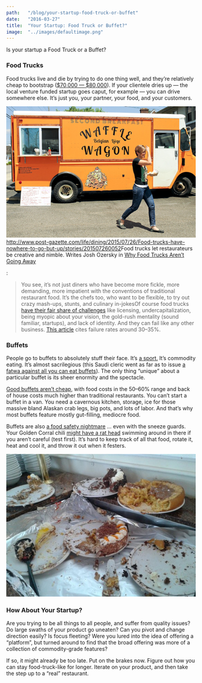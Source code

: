 ```yaml
---
path:	"/blog/your-startup-food-truck-or-buffet"
date:	"2016-03-27"
title:	"Your Startup: Food Truck or Buffet?"
image:	"../images/defaultimage.png"
---
```


Is your startup a Food Truck or a Buffet?

### Food Trucks

Food trucks live and die by trying to do one thing well, and they’re relatively cheap to bootstrap ([$70,000 — $80,000](http://www.forbes.com/sites/investopedia/2012/09/27/the-cost-of-starting-a-food-truck/#440fea602930)). If your clientele dries up — the local venture funded startup goes caput, for example — you can drive somewhere else. It’s just you, your partner, your food, and your customers.

![](../images/0*1mV9tajvoGXrqxH1.)<http://www.post-gazette.com/life/dining/2015/07/26/Food-trucks-have-nowhere-to-go-but-up/stories/201507260052>Food trucks let restaurateurs be creative and nimble. Writes Josh Ozersky in [Why Food Trucks Aren’t Going Away](http://ideas.time.com/2012/06/13/food-trucks-are-here-to-stay/)

:


> You see, it’s not just diners who have become more fickle, more demanding, more impatient with the conventions of traditional restaurant food. It’s the chefs too, who want to be flexible, to try out crazy mash-ups, stunts, and culinary in-jokesOf course food trucks [have their fair share of challenges](http://mobile-cuisine.com/business/why-do-food-truck-businesses-fail/) like licensing, undercapitalization, being myopic about your vision, the gold-rush mentality (sound familiar, startups), and lack of identity. And they can fail like any other business. [This article](http://www.huffingtonpost.com/2013/01/22/food-truck-failures_n_2499463.html) cites failure rates around 30–35%.

### Buffets

People go to buffets to absolutely stuff their face. It’s [a sport.](http://midtownlunch.com/2007/03/07/the-ml-guide-to-all-you-can-eat-chinese-food-buffets/) It’s commodity eating. It’s almost sacrilegious (this Saudi cleric went as far as to issue [a fatwa against all you can eat buffets](http://www.huffingtonpost.com/2014/03/15/buffet-ban-fatwa-saudi-cleric_n_4971190.html)). The only thing “unique” about a particular buffet is its sheer enormity and the spectacle.

[Good buffets aren’t cheap](http://casinofabs.com/Controlling-Buffet-Costs.htm), with food costs in the 50–60% range and back of house costs much higher than traditional restaurants. You can’t start a buffet in a van. You need a cavernous kitchen, storage, ice for those massive bland Alaskan crab legs, big pots, and lots of labor. And that’s why most buffets feature mostly gut-filling, mediocre food.

Buffets are also [a food safety nightmare](http://www.foodsafetynews.com/2010/07/buffets-and-cross-contamination/#.VuZCBZMrKCQ) … even with the sneeze guards. Your Golden Corral chili [might have a rat head](http://www.nydailynews.com/news/national/florida-man-claims-golden-corral-chili-rat-head-article-1.1981988) swimming around in there if you aren’t careful (test first). It’s hard to keep track of all that food, rotate it, heat and cool it, and throw it out when it festers.

![](../images/0*dbjrQsKORYkVPosj.)

### How About Your Startup?

Are you trying to be all things to all people, and suffer from quality issues? Do large swaths of your product go uneaten? Can you pivot and change direction easily? Is focus fleeting? Were you lured into the idea of offering a “platform”, but turned around to find that the broad offering was more of a collection of commodity-grade features?

If so, it might already be too late. Put on the brakes now. Figure out how you can stay food-truck-like for longer. Iterate on your product, and then take the step up to a “real” restaurant.

